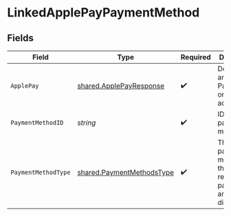 # LinkedApplePayPaymentMethod


## Fields

| Field                                                                     | Type                                                                      | Required                                                                  | Description                                                               |
| ------------------------------------------------------------------------- | ------------------------------------------------------------------------- | ------------------------------------------------------------------------- | ------------------------------------------------------------------------- |
| `ApplePay`                                                                | [shared.ApplePayResponse](../../models/shared/applepayresponse.md)        | :heavy_check_mark:                                                        | Describes an Apple Pay token on a Moov account.                           |
| `PaymentMethodID`                                                         | *string*                                                                  | :heavy_check_mark:                                                        | ID of the payment method                                                  |
| `PaymentMethodType`                                                       | [shared.PaymentMethodsType](../../models/shared/paymentmethodstype.md)    | :heavy_check_mark:                                                        | The payment method type that represents a payment rail and directionality |